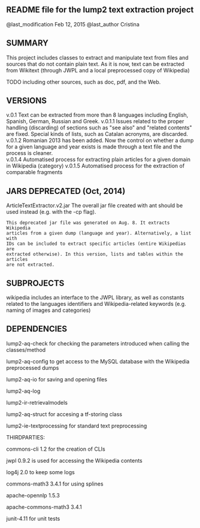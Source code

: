 README file for the lump2 text extraction project
-------------------------------------------------

@last_modification Feb 12, 2015 
@last_author Cristina 


SUMMARY
-------

This project includes classes to extract and manipulate text from files
and sources that do not contain plain text. 
As it is now, text can be extracted from Wikitext (through JWPL and a 
local preprocessed copy of Wikipedia)

TODO including other sources, such as doc, pdf, and the Web. 


VERSIONS
--------

v.0.1	Text can be extracted from more than 8 languages including English, 
	Spanish, German, Russian and Greek. 
v.0.1.1 Issues related to the proper handling (discarding) of sections such 
	as "see also" and "related contents" are fixed. Special kinds of lists, 
	such as Catalan acronyms, are discarded.
v.0.1.2 Romanian 2013 has been added. Now the control on whether a dump for a 
	given language and year exists is made through a text file and the process 
	is cleaner.   
v.0.1.4 Automatised process for extracting plain articles for a given domain
    	in Wikipedia (category)
v.0.1.5	Automatised process for the extraction of comparable fragments


JARS DEPRECATED (Oct, 2014)
---------------

ArticleTextExtractor.v2.jar	The overall jar file created with ant should be used 
	instead (e.g. with the -cp flag). 
	
	This deprecated jar file was generated on Aug. 8. It extracts Wikipedia 
	articles from a given dump (language and year). Alternatively, a list with 
	IDs can be included to extract specific articles (entire Wikipedias are 
	extracted otherwise). In this version, lists and tables within the articles 
	are not extracted. 


SUBPROJECTS
-----------

wikipedia includes an interface to the JWPL library, as well as constants
	related to the languages identifiers and Wikipedia-related keywords
	(e.g. naming of images and categories) 
	

DEPENDENCIES
------------

lump2-aq-check for checking the parameters introduced when calling the 
	classes/method
	
lump2-aq-config to get access to the MySQL database with the Wikipedia
	preprocessed dumps

lump2-aq-io for saving and opening files

lump2-aq-log

lump2-ir-retrievalmodels

lump2-aq-struct for accesing a tf-storing class

lump2-ie-textprocessing for standard text preprocessing

THIRDPARTIES:

commons-cli 1.2 for the creation of CLIs

jwpl 0.9.2 is used for accessing the Wikipedia contents

log4j 2.0 to keep some logs

commons-math3 3.4.1 for using splines 

apache-opennlp 1.5.3

apache-commons-math3 3.4.1

junit-4.11 for unit tests

